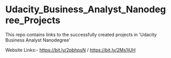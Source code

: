 # Udacity_Business_Analyst_Nanodegree_Projects
This repo contains links to the successfully created projects in 'Udacity Business Analyst Nanodegree'

Website Links:- https://bit.ly/2pbhpsN / https://bit.ly/2Ms1jUH
